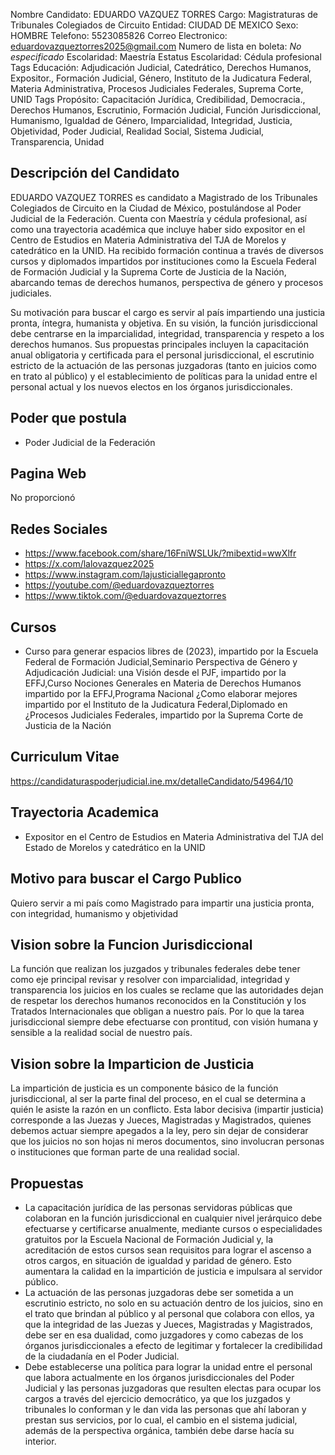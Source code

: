 Nombre Candidato: EDUARDO VAZQUEZ TORRES
Cargo: Magistraturas de Tribunales Colegiados de Circuito
Entidad: CIUDAD DE MEXICO
Sexo: HOMBRE
Telefono: 5523085826
Correo Electronico: eduardovazqueztorres2025@gmail.com
Numero de lista en boleta: *No especificado*
Escolaridad: Maestría
Estatus Escolaridad: Cédula profesional
Tags Educación: Adjudicación Judicial, Catedrático, Derechos Humanos, Expositor., Formación Judicial, Género, Instituto de la Judicatura Federal, Materia Administrativa, Procesos Judiciales Federales, Suprema Corte, UNID
Tags Propósito: Capacitación Jurídica, Credibilidad, Democracia., Derechos Humanos, Escrutinio, Formación Judicial, Función Jurisdiccional, Humanismo, Igualdad de Género, Imparcialidad, Integridad, Justicia, Objetividad, Poder Judicial, Realidad Social, Sistema Judicial, Transparencia, Unidad


## Descripción del Candidato 

EDUARDO VAZQUEZ TORRES es candidato a Magistrado de los Tribunales Colegiados de Circuito en la Ciudad de México, postulándose al Poder Judicial de la Federación. Cuenta con Maestría y cédula profesional, así como una trayectoria académica que incluye haber sido expositor en el Centro de Estudios en Materia Administrativa del TJA de Morelos y catedrático en la UNID. Ha recibido formación continua a través de diversos cursos y diplomados impartidos por instituciones como la Escuela Federal de Formación Judicial y la Suprema Corte de Justicia de la Nación, abarcando temas de derechos humanos, perspectiva de género y procesos judiciales.

Su motivación para buscar el cargo es servir al país impartiendo una justicia pronta, íntegra, humanista y objetiva.  En su visión, la función jurisdiccional debe centrarse en la imparcialidad, integridad, transparencia y respeto a los derechos humanos. Sus propuestas principales incluyen la capacitación anual obligatoria y certificada para el personal jurisdiccional, el escrutinio estricto de la actuación de las personas juzgadoras (tanto en juicios como en trato al público) y el establecimiento de políticas para la unidad entre el personal actual y los nuevos electos en los órganos jurisdiccionales.


## Poder que postula

- Poder Judicial de la Federación


## Pagina Web

No proporcionó


## Redes Sociales

- https://www.facebook.com/share/16FniWSLUk/?mibextid=wwXlfr
- https://x.com/lalovazquez2025
- https://www.instagram.com/lajusticiallegapronto
- https://youtube.com/@eduardovazqueztorres
- https://www.tiktok.com/@eduardovazqueztorres


## Cursos

- Curso para generar espacios libres de  (2023), impartido por la Escuela Federal de Formación Judicial,Seminario Perspectiva de Género y Adjudicación Judicial: una Visión desde el PJF, impartido por la EFFJ,Curso Nociones Generales en Materia de Derechos Humanos impartido por la EFFJ,Programa Nacional ¿Como elaborar mejores  impartido por el Instituto de la Judicatura Federal,Diplomado en ¿Procesos Judiciales Federales, impartido por la Suprema Corte de Justicia de la Nación


## Curriculum Vitae

https://candidaturaspoderjudicial.ine.mx/detalleCandidato/54964/10


## Trayectoria Academica

- Expositor en el Centro de Estudios en Materia Administrativa del TJA del Estado de Morelos y catedrático en la UNID


## Motivo para buscar el Cargo Publico

Quiero servir a mi país como Magistrado para impartir una justicia pronta, con integridad, humanismo y objetividad


## Vision sobre la Funcion Jurisdiccional

La función que realizan los juzgados y tribunales federales debe tener como eje principal revisar y resolver con imparcialidad, integridad y transparencia los juicios en los cuales se reclame que las autoridades dejan de respetar los derechos humanos reconocidos en la Constitución y los Tratados Internacionales que obligan a nuestro país. Por lo que la tarea jurisdiccional siempre debe efectuarse con prontitud, con visión humana y sensible a la realidad social de nuestro país.


## Vision sobre la Imparticion de Justicia

La impartición de justicia es un componente básico de la función jurisdiccional, al ser la parte final del proceso, en el cual se determina a quién le asiste la razón en un conflicto. Esta labor decisiva (impartir justicia) corresponde a las Juezas y Jueces, Magistradas y Magistrados, quienes debemos actuar siempre apegados a la ley, pero sin dejar de considerar que los juicios no son hojas ni meros documentos, sino involucran personas o instituciones que forman parte de una realidad social.


## Propuestas

- La capacitación jurídica de las personas servidoras públicas que colaboran en la función jurisdiccional en cualquier nivel jerárquico debe efectuarse y certificarse anualmente, mediante cursos o especialidades gratuitos por la Escuela Nacional de Formación Judicial y, la acreditación de estos cursos sean requisitos para lograr el ascenso a otros cargos, en situación de igualdad y paridad de género. Esto aumentara la calidad en la impartición de justicia e impulsara al servidor público.
- La actuación de las personas juzgadoras debe ser sometida a un escrutinio estricto, no solo en su actuación dentro de los juicios, sino en el trato que brindan al público y al personal que colabora con ellos, ya que la integridad de las Juezas y Jueces, Magistradas y Magistrados, debe ser en esa dualidad, como juzgadores y como cabezas de los órganos jurisdiccionales a efecto de legitimar y fortalecer la credibilidad de la ciudadanía en el Poder Judicial.
- Debe establecerse una política para lograr la unidad entre el personal que labora actualmente en los órganos jurisdiccionales del Poder Judicial y las personas juzgadoras que resulten electas para ocupar los cargos a través del ejercicio democrático, ya que los juzgados y tribunales lo conforman y le dan vida las personas que ahí laboran y prestan sus servicios, por lo cual, el cambio en el sistema judicial, además de la perspectiva orgánica, también debe darse hacía su interior.

